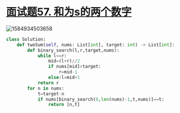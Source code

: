 # [面试题57. 和为s的两个数字](https://leetcode-cn.com/problems/he-wei-sde-liang-ge-shu-zi-lcof/)

![1584934503658](C:\Users\75043\AppData\Roaming\Typora\typora-user-images\1584934503658.png)

```python
class Solution:
    def twoSum(self, nums: List[int], target: int) -> List[int]:
        def binary_search(l,r,target,nums):
            while l<=r:
                mid=(l+r)//2
                if nums[mid]>target:
                    r=mid-1
                else:l=mid+1
            return r
        for n in nums:
            t=target-n
            if nums[binary_search(0,len(nums)-1,t,nums)]==t:
                return [n,t]
```

